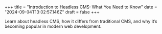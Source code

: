 +++
title = "Introduction to Headless CMS: What You Need to Know"
date = "2024-09-04T13:02:57.146Z"
draft = false
+++

Learn about headless CMS, how it differs from traditional CMS, and why it’s becoming popular in modern web development.
        
